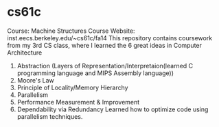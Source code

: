 cs61c
=====

Course: Machine Structures
Course Website: inst.eecs.berkeley.edu/~cs61c/fa14
This repository contains coursework from my 3rd CS class, where I learned the 6 great ideas in Computer Architecture
1) Abstraction (Layers of Representation/Interpretaion(learned C programming language and MIPS Assembly language))
2) Moore's Law
3) Principle of Locality/Memory Hierarchy
4) Parallelism
5) Performance Measurement & Improvement
6) Dependability via Redundancy
Learned how to optimize code using parallelism techniques.
